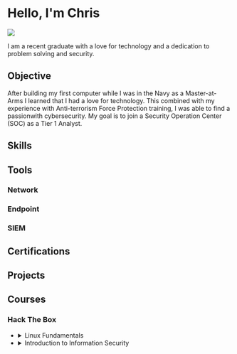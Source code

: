 # Hello, I'm Chris

<a href="https://linkedin.com/in/christopher-wickline-32b594285"><img src="https://img.shields.io/badge/-LinkedIn-0072b1?&style=for-the-badge&logo=linkedin&logoColor=white" /></a>

I am a recent graduate with a love for technology and a dedication to problem solving and security.

## Objective
After building my first computer while I was in the Navy as a Master-at-Arms I learned that I had a love for technology. This combined with my experience with Anti-terrorism Force Protection training, I was able to find a passionwith cybersecurity. My goal is to join a Security Operation Center (SOC) as a Tier 1 Analyst.

## Skills



## Tools



### Network



### Endpoint



### SIEM



## Certifications



## Projects

<!--
- <details>
    <summary>test</summary>
    
    A responsive portfolio website built with HTML, CSS, and JavaScript.
  </details>
-->
## Courses

### Hack The Box

<!--
- <details>
    <summary>test</summary>
    
    A responsive portfolio website built with HTML, CSS, and JavaScript.
  </details>
-->
- <details>
    <summary>Linux Fundamentals</summary>
    
    This module covers the fundamentals required to work comfortably with the Linux operating system and shell.
  
  </details>

- <details>
    <summary>Introduction to Information Security</summary>
    
    This theoretical module provides a comprehensive introduction to the foundational components of information security, focusing on the structure and operation of effective InfoSec frameworks. It explores the theoretical roles of security applications across networks, software, mobile devices, cloud environments, and operational systems, emphasizing their importance in protecting organizational assets. Students will gain an understanding of common threats, including malware and advanced persistent threats (APTs), alongside strategies for mitigating these risks. The module also introduces the roles and responsibilities of security teams and InfoSec professionals, equipping students with the confidence to advance their knowledge and explore specialized areas within the field.

</details>
  
  
  
